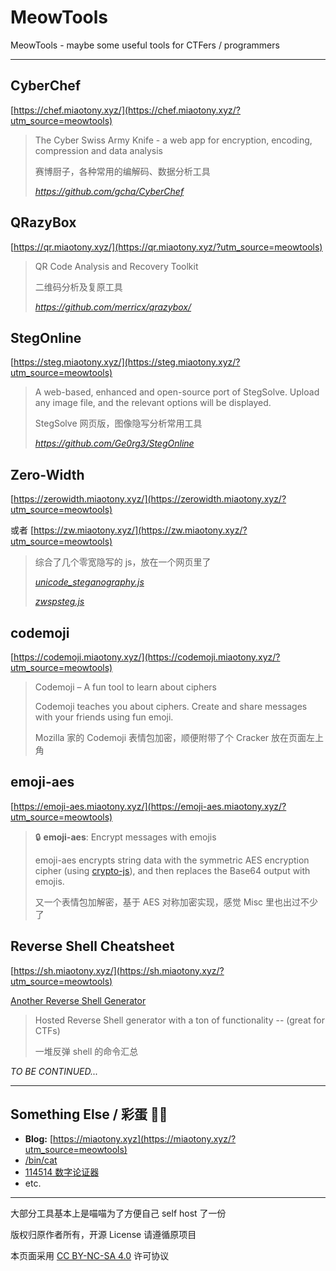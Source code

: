 # MeowTools

MeowTools - maybe some useful tools for CTFers / programmers

---

## CyberChef

[https://chef.miaotony.xyz/](https://chef.miaotony.xyz/?utm_source=meowtools)

> The Cyber Swiss Army Knife - a web app for encryption, encoding, compression and data analysis    
>
> 赛博厨子，各种常用的编解码、数据分析工具
>
> *https://github.com/gchq/CyberChef*

## QRazyBox

[https://qr.miaotony.xyz/](https://qr.miaotony.xyz/?utm_source=meowtools)

> QR Code Analysis and Recovery Toolkit
>
> 二维码分析及复原工具
>
> *https://github.com/merricx/qrazybox/*

## StegOnline

[https://steg.miaotony.xyz/](https://steg.miaotony.xyz/?utm_source=meowtools)

> A web-based, enhanced and open-source port of StegSolve. Upload any image file, and the relevant options will be displayed.
>
> StegSolve 网页版，图像隐写分析常用工具
>
> *https://github.com/Ge0rg3/StegOnline*

## Zero-Width

[https://zerowidth.miaotony.xyz/](https://zerowidth.miaotony.xyz/?utm_source=meowtools)

或者 [https://zw.miaotony.xyz/](https://zw.miaotony.xyz/?utm_source=meowtools)

> 综合了几个零宽隐写的 js，放在一个网页里了
>
> *[unicode_steganography.js](http://330k.github.io/misc_tools/unicode_steganography.js)*
>
> *[zwspsteg.js](https://offdev.net/demos/zwsp-steg-js)*

## codemoji

[https://codemoji.miaotony.xyz/](https://codemoji.miaotony.xyz/?utm_source=meowtools)

> Codemoji – A fun tool to learn about ciphers
>
> Codemoji teaches you about ciphers. Create and share messages with your friends using fun emoji.
>
> Mozilla 家的 Codemoji 表情包加密，顺便附带了个 Cracker 放在页面左上角

## emoji-aes

[https://emoji-aes.miaotony.xyz/](https://emoji-aes.miaotony.xyz/?utm_source=meowtools)

> 🔒 **emoji-aes**: Encrypt messages with emojis
>
> emoji-aes encrypts string data with the symmetric AES encryption cipher (using [crypto-js](https://github.com/brix/crypto-js)), and then replaces the Base64 output with emojis.
>
> 又一个表情包加解密，基于 AES 对称加密实现，感觉 Misc 里也出过不少了

## Reverse Shell Cheatsheet

[https://sh.miaotony.xyz/](https://sh.miaotony.xyz/?utm_source=meowtools)

[Another Reverse Shell Generator](https://sh.miaotony.xyz/reverse-shell-generator/index.html?utm_source=meowtools)

> Hosted Reverse Shell generator with a ton of functionality -- (great for CTFs)
>
> 一堆反弹 shell 的命令汇总
>
> <!-- 其实还有个 Reverse Shell as a Service -->



*TO BE CONTINUED...*



---



## Something Else / 彩蛋 🥚🐣

- **Blog:** [https://miaotony.xyz](https://miaotony.xyz/?utm_source=meowtools)
- [/bin/cat](https://cat.miaotony.xyz/?utm_source=meowtools)
- [114514 数字论证器](https://calc114514.vercel.app/?utm_source=meowtools)
- etc.



---

大部分工具基本上是喵喵为了方便自己 self host 了一份

版权归原作者所有，开源 License 请遵循原项目

本页面采用 [CC BY-NC-SA 4.0](https://creativecommons.org/licenses/by-nc-sa/4.0/deed.zh) 许可协议
